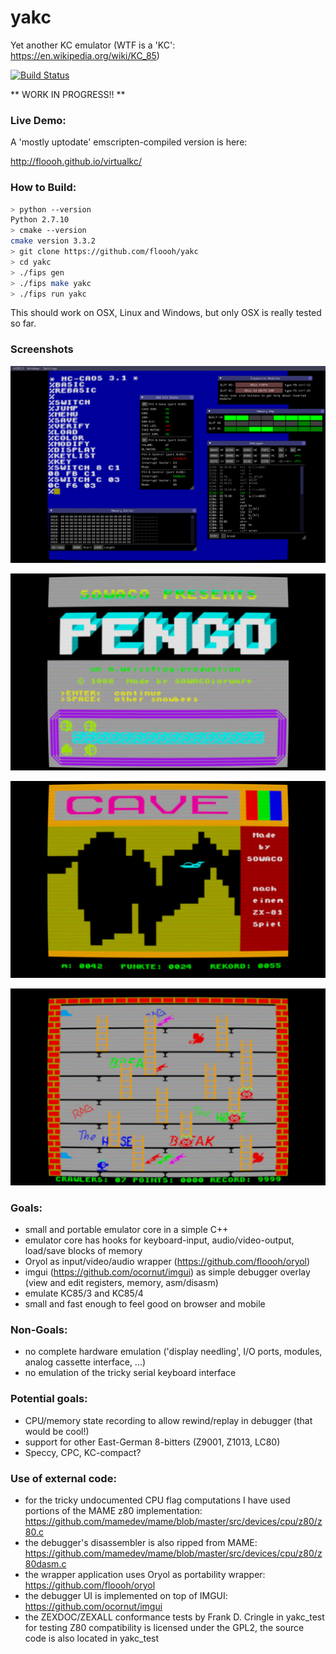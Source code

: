 # yakc
Yet another KC emulator (WTF is a 'KC': https://en.wikipedia.org/wiki/KC_85)

[![Build Status](https://travis-ci.org/floooh/yakc.svg)](https://travis-ci.org/floooh/yakc)

** WORK IN PROGRESS!! **

### Live Demo:

A 'mostly uptodate' emscripten-compiled version is here:

http://floooh.github.io/virtualkc/

### How to Build:

```bash
> python --version
Python 2.7.10
> cmake --version
cmake version 3.3.2
> git clone https://github.com/floooh/yakc
> cd yakc
> ./fips gen
> ./fips make yakc
> ./fips run yakc
```

This should work on OSX, Linux and Windows, but only OSX is really tested
so far.

### Screenshots

![Overlay UI](misc/debug_ui.png)

![Pengo Intro Screen](misc/pengo_menu.png)

![Cave](misc/cave.png)

![House Ingame](misc/house_ingame.png)

### Goals:
- small and portable emulator core in a simple C++
- emulator core has hooks for keyboard-input, audio/video-output, load/save blocks of memory
- Oryol as input/video/audio wrapper (https://github.com/floooh/oryol)
- imgui (https://github.com/ocornut/imgui) as simple debugger overlay (view and edit registers, memory, asm/disasm)
- emulate KC85/3 and KC85/4
- small and fast enough to feel good on browser and mobile 

### Non-Goals:
- no complete hardware emulation ('display needling', I/O ports, modules, analog cassette interface, ...)
- no emulation of the tricky serial keyboard interface

### Potential goals:
- CPU/memory state recording to allow rewind/replay in debugger (that would be cool!)
- support for other East-German 8-bitters (Z9001, Z1013, LC80)
- Speccy, CPC, KC-compact?

### Use of external code:

- for the tricky undocumented CPU flag computations I have used portions of the
MAME z80 implementation: https://github.com/mamedev/mame/blob/master/src/devices/cpu/z80/z80.c
- the debugger's disassembler is also ripped from MAME: 
https://github.com/mamedev/mame/blob/master/src/devices/cpu/z80/z80dasm.c
- the wrapper application uses Oryol as portability wrapper:
https://github.com/floooh/oryol
- the debugger UI is implemented on top of IMGUI:
https://github.com/ocornut/imgui
- the ZEXDOC/ZEXALL conformance tests by Frank D. Cringle in yakc_test 
for testing Z80 compatibility is licensed under the GPL2, the source code 
is also located in yakc_test
